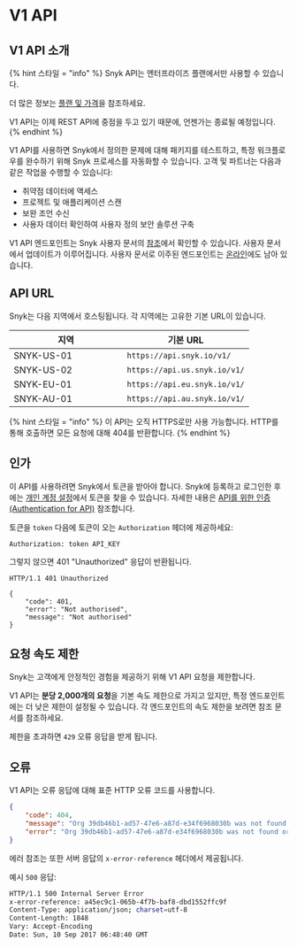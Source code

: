 # V1 API

## V1 API 소개

{% hint 스타일 = "info" %}
Snyk API는 엔터프라이즈 플랜에서만 사용할 수 있습니다.

더 많은 정보는 [플랜 및 가격](https://snyk.io/plans)을 참조하세요.

V1 API는 이제 REST API에 중점을 두고 있기 때문에, 언젠가는 종료될 예정입니다.
{% endhint %}

V1 API를 사용하면 Snyk에서 정의한 문제에 대해 패키지를 테스트하고, 특정 워크플로우를 완수하기 위해 Snyk 프로세스를 자동화할 수 있습니다. 고객 및 파트너는 다음과 같은 작업을 수행할 수 있습니다:

* 취약점 데이터에 액세스
* 프로젝트 및 애플리케이션 스캔
* 보완 조언 수신
* 사용자 데이터 확인하여 사용자 정의 보안 솔루션 구축

V1 API 엔드포인트는 Snyk 사용자 문서의 [참조](reference/)에서 확인할 수 있습니다. 사용자 문서에서 업데이트가 이루어집니다. 사용자 문서로 이주된 엔드포인트는 [온라인](https://snyk.docs.apiary.io)에도 남아 있습니다.

## API URL

Snyk는 다음 지역에서 호스팅됩니다. 각 지역에는 고유한 기본 URL이 있습니다.

<table><thead><tr><th width="189">지역</th><th>기본 URL</th></tr></thead><tbody><tr><td>SNYK-US-01</td><td><code>https://api.snyk.io/v1/</code></td></tr><tr><td>SNYK-US-02</td><td><code>https://api.us.snyk.io/v1/</code></td></tr><tr><td>SNYK-EU-01 </td><td><code>https://api.eu.snyk.io/v1/</code> </td></tr><tr><td>SNYK-AU-01</td><td><code>https://api.au.snyk.io/v1/</code></td></tr></tbody></table>

{% hint 스타일 = "info" %}
이 API는 오직 HTTPS로만 사용 가능합니다. HTTP를 통해 호출하면 모든 요청에 대해 404를 반환합니다.
{% endhint %}

## 인가

이 API를 사용하려면 Snyk에서 토큰을 받아야 합니다. Snyk에 등록하고 로그인한 후에는 [개인 계정 설정](https://snyk.io/account/)에서 토큰을 찾을 수 있습니다. 자세한 내용은 [API를 위한 인증(Authentication for API)](rest-api/authentication-for-api/) 참조합니다.&#x20;

토큰을 `token` 다음에 토큰이 오는 `Authorization` 헤더에 제공하세요:

```
Authorization: token API_KEY
```

그렇지 않으면 401 "Unauthorized" 응답이 반환됩니다.

```
HTTP/1.1 401 Unauthorized

{
    "code": 401,
    "error": "Not authorised",
    "message": "Not authorised"
}
```

## 요청 속도 제한

Snyk는 고객에게 안정적인 경험을 제공하기 위해 V1 API 요청을 제한합니다.

V1 API는 **분당 2,000개의 요청**을 기본 속도 제한으로 가지고 있지만, 특정 엔드포인트에는 더 낮은 제한이 설정될 수 있습니다. 각 엔드포인트의 속도 제한을 보려면 참조 문서를 참조하세요.

제한을 초과하면 `429` 오류 응답을 받게 됩니다.

## 오류

V1 API는 오류 응답에 대해 표준 HTTP 오류 코드를 사용합니다.

```json
{
    "code": 404,
    "message": "Org 39db46b1-ad57-47e6-a87d-e34f6968030b was not found or you may not have the correct permissions to access the org.",
    "error": "Org 39db46b1-ad57-47e6-a87d-e34f6968030b was not found or you may not have the correct permissions to access the org."
}
```

에러 참조는 또한 서버 응답의 `x-error-reference` 헤더에서 제공됩니다.

예시 `500` 응답:

```sh
HTTP/1.1 500 Internal Server Error
x-error-reference: a45ec9c1-065b-4f7b-baf8-dbd1552ffc9f
Content-Type: application/json; charset=utf-8
Content-Length: 1848
Vary: Accept-Encoding
Date: Sun, 10 Sep 2017 06:48:40 GMT
```
